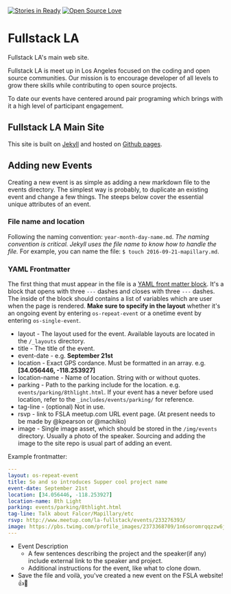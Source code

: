 [![Stories in Ready](https://badge.waffle.io/fullstackla/fullstackla.github.io.png?label=ready&title=Ready)](https://waffle.io/fullstackla/fullstackla.github.io)  [![Open Source Love](https://badges.frapsoft.com/os/v2/open-source.svg)](https://github.com/ellerbrock/open-source-badge/)

# Fullstack LA

Fullstack LA's main web site.

Fullstack LA is meet up in Los Angeles focused on the coding and open source
communities. Our mission is to encourage developer of all levels to grow there
skills while contributing to open source projects.

To date our events have centered around pair programing which brings with it a
high level of participant engagement.

## Fullstack LA Main Site

This site is built on [Jekyll] and hosted on [Github pages].

[exercism.io]: http://exercism.io/
[Jekyll]: https://jekyllrb.com/
[Github Pages]: https://pages.github.com/

## Adding new Events

Creating a new event is as simple as adding a new markdown file to the events directory. The simplest way is probably, to
duplicate an existing event and change a few things. The steeps below cover the essential unique attributes of an event.

### File name and location

Following the naming convention: `year-month-day-name.md`. _The naming convention is critical. Jekyll uses the file name to know how to handle the file._  For example, you can name the file: `$ touch 2016-09-21-mapillary.md`.

### YAML Frontmatter

The first thing that must appear in the file is a [YAML front matter block](https://jekyllrb.com/docs/frontmatter/). It's a block that opens with three `---` dashes and closes with three `---` dashes. The inside of the block should contains a list of variables which are user when the page is rendered. **Make sure to specify in the layout** whether it's an ongoing event by entering `os-repeat-event` or a onetime event by entering `os-single-event`.
  
+ layout        - The layout used for the event. Available layouts are located in the `/_layouts` directory.
+ title         - The title of the event.
+ event-date    - e.g. __September 21st__
+ location      - Exact GPS cordance. Must be formatted in an array. e.g. __[34.056446, -118.253927]__
+ location-name - Name of location. String with or without quotes.
+ parking       - Path to the parking include for the location. e.g. `events/parking/8thlight.html`. If your event has a never before used location, refer to the `_includes/events/parking/` for reference.
+ tag-line      - (optional) Not in use.
+ rsvp          - link to FSLA meetup.com URL event page. (At present needs to be made by @kpearson or @machiko)
+ image         - Single image asset, which should be stored in the `/img/events` directory. Usually a photo of the speaker. Sourcing and adding the image to the site repo is usual part of adding an event.
  
Example frontmatter:
```yml
---
layout: os-repeat-event
title: So and so introduces Supper cool project name
event-date: September 21st
location: [34.056446, -118.253927]
location-name: 8th Light
parking: events/parking/8thlight.html
tag-line: Talk about Falcor/Mapillary/etc
rsvp: http://www.meetup.com/la-fullstack/events/233276393/
image: https://pbs.twimg.com/profile_images/2373368709/1n6soromrqqzzw6jl9el_400x400.jpeg
---
```

+ Event Description
  + A few sentences describing the project and the speaker(if any) include external link to the speaker and project.
  + Additional instructions for the event, like what to clone down.
+ Save the file and voilà, you've created a new event on the FSLA website! 👍👏
